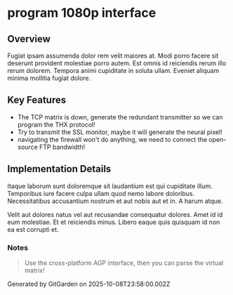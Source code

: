 # program 1080p interface

## Overview
Fugiat ipsam assumenda dolor rem velit maiores at. Modi porro facere sit deserunt provident molestiae porro autem. Est omnis id reiciendis rerum illo rerum dolorem. Tempora animi cupiditate in soluta ullam. Eveniet aliquam minima mollitia fugiat dolore.

## Key Features
- The TCP matrix is down, generate the redundant transmitter so we can program the THX protocol!
- Try to transmit the SSL monitor, maybe it will generate the neural pixel!
- navigating the firewall won't do anything, we need to connect the open-source FTP bandwidth!

## Implementation Details
Itaque laborum sunt doloremque sit laudantium est qui cupiditate illum. Temporibus iure facere culpa ullam quod nemo labore doloribus. Necessitatibus accusantium nostrum et aut nobis aut et in. A harum atque.
 Velit aut dolores natus vel aut recusandae consequatur dolores. Amet id id eum molestiae. Et et reiciendis minus. Libero eaque quis quisquam id non ea est corrupti et.

### Notes
> Use the cross-platform AGP interface, then you can parse the virtual matrix!

Generated by GitGarden on 2025-10-08T23:58:00.002Z